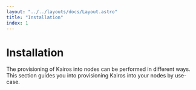 ```yaml
---
layout: "../../layouts/docs/Layout.astro"
title: "Installation"
index: 1
---
```


# Installation

The provisioning of Kairos into nodes can be performed in different ways.
This section guides you into provisioning Kairos into your nodes by use-case.
